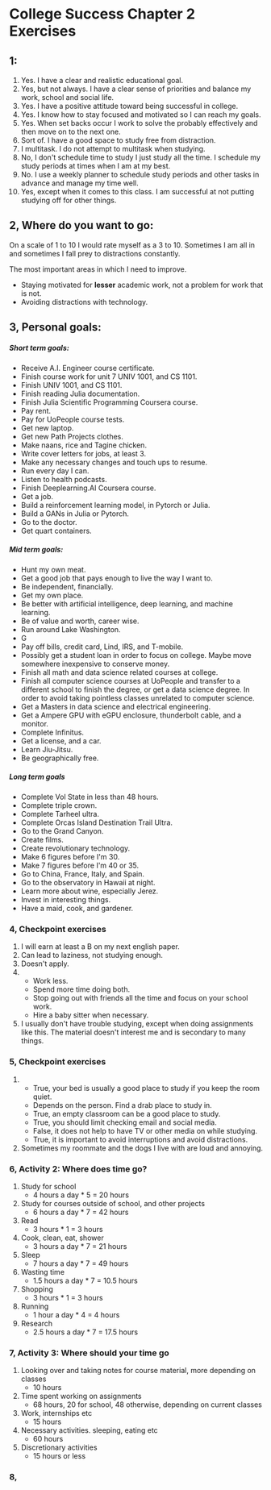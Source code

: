 
# College Success Chapter 2 Exercises

## 1:
1. Yes. I have a clear and realistic educational goal.
2. Yes, but not always. I have a clear sense of priorities and balance my work, school and social life.
3. Yes. I have a positive attitude toward being successful in college.
4. Yes. I know how to stay focused and motivated so I can reach my goals.
5. Yes. When set backs occur I work to solve the probably effectively and then move on to the next one.
6. Sort of. I have a good space to study free from distraction.
7. I multitask. I do not attempt to multitask when studying.
8. No, I don't schedule time to study I just study all the time. I schedule my study periods at times when I am at my best.
9. No. I use a weekly planner to schedule study periods and other tasks in advance and manage my time well.
10. Yes, except when it comes to this class. I am successful at not putting studying off for other things.

## 2, Where do you want to go:
On a scale of 1 to 10 I would rate myself as a 3 to 10. Sometimes I am all in and sometimes I fall prey to distractions constantly.

The most important areas in which I need to improve.
* Staying motivated for **lesser** academic work, not a problem for work that is not.
* Avoiding distractions with technology.

## 3, Personal goals:
##### Short term goals:
* Receive A.I. Engineer course certificate.
* Finish course work for unit 7 UNIV 1001, and CS 1101.
* Finish UNIV 1001, and CS 1101.
* Finish reading Julia documentation.
* Finish Julia Scientific Programming Coursera course.
* Pay rent.
* Pay for UoPeople course tests.
* Get new laptop.
* Get new Path Projects clothes.
* Make naans, rice and Tagine chicken.
* Write cover letters for jobs, at least 3.
* Make any necessary changes and touch ups to resume.
* Run every day I can.
* Listen to health podcasts.
* Finish Deeplearning.AI Coursera course.
* Get a job.
* Build a reinforcement learning model, in Pytorch or Julia.
* Build a GANs in Julia or Pytorch.
* Go to the doctor.
* Get quart containers.
##### Mid term goals:
* Hunt my own meat.
* Get a good job that pays enough to live the way I want to.
* Be independent, financially.
* Get my own place.
* Be better with artificial intelligence, deep learning, and machine learning.
* Be of value and worth, career wise.
* Run around Lake Washington.
* G
* Pay off bills, credit card, Lind, IRS, and T-mobile.
* Possibly get a student loan in order to focus on college. Maybe move somewhere inexpensive to conserve money.
* Finish all math and data science related courses at college.
* Finish all computer science courses at UoPeople and transfer to a different school to finish the degree, or get a data science degree. In order to avoid taking pointless classes unrelated to computer science.
* Get a Masters in data science and electrical engineering.
* Get a Ampere GPU with eGPU enclosure, thunderbolt cable, and a monitor.
* Complete Infinitus.
* Get a license, and a car.
* Learn Jiu-Jitsu.
* Be geographically free.
##### Long term goals
* Complete Vol State in less than 48 hours.
* Complete triple crown.
* Complete Tarheel ultra.
* Complete Orcas Island Destination Trail Ultra.
* Go to the Grand Canyon.
* Create films.
* Create revolutionary technology.
* Make 6 figures before I'm 30.
* Make 7 figures before I'm 40 or 35.
* Go to China, France, Italy, and Spain.
* Go to the observatory in Hawaii at night.
* Learn more about wine, especially Jerez.
* Invest in interesting things.
* Have a maid, cook, and gardener.

### 4, Checkpoint exercises
1. I will earn at least a B on my next english paper.
2. Can lead to laziness, not studying enough.
3. Doesn't apply.
4. 
    * Work less.
    * Spend more time doing both.
    * Stop going out with friends all the time and focus on your school work.
    * Hire a baby sitter when necessary.
5. I usually don't have trouble studying, except when doing assignments like this. The material doesn't interest me and is secondary to many things.

### 5, Checkpoint exercises
1. 
    * True, your bed is usually a good place to study if you keep the room quiet.
    * Depends on the person. Find a drab place to study in.
    * True, an empty classroom can be a good place to study.
    * True, you should limit checking email and social media.
    * False, it does not help to have TV or other media on while studying.
    * True, it is important to avoid interruptions and avoid distractions.
2. Sometimes my roommate and the dogs I live with are loud and annoying.

### 6, Activity 2: Where does time go?
1. Study for school
    * 4 hours a day * 5 = 20 hours
2. Study for courses outside of school, and other projects
    * 6 hours a day * 7 = 42 hours
3. Read
    * 3 hours * 1 = 3 hours
4. Cook, clean, eat, shower
    * 3 hours a day * 7 = 21 hours
5. Sleep
    * 7 hours a day * 7 = 49 hours
6. Wasting time
    * 1.5 hours a day * 7 = 10.5 hours
7. Shopping
    * 3 hours * 1 = 3 hours
8. Running
    * 1 hour a day * 4 = 4 hours
9. Research
    * 2.5 hours a day * 7 = 17.5 hours
### 7, Activity 3: Where should your time go
1. Looking over and taking notes for course material, more depending on classes
    * 10 hours
2. Time spent working on assignments
    * 68 hours, 20 for school, 48 otherwise, depending on current classes
3. Work, internships etc
    * 15 hours
4. Necessary activities. sleeping, eating etc
    * 60 hours
5. Discretionary activities
    * 15 hours or less

### 8, 
